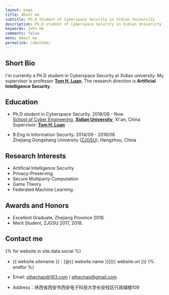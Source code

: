 ```yaml
---
layout: page
title: About me   
subtitle: Ph.D Student of Cyberspace Security in Xidian University
description: Ph.D student of Cyberspace Security in Xidian University
keywords: John He
comments: false
menu: About me
permalink: /aboutme/
---
```

## Short Bio   
 I'm currently a Ph.D student in Cyberspace Security at Xidian university. My supervisor is professor **[Tom H. Luan](http://web.xidian.edu.cn/luanhao/index.html)**. The research direction is **Artificial Intelligence Security**.    

## Education   

* Ph.D student in Cyberspace Security. 2018/09 - Now    
   [School of Cyber Engineering](http://ce.xidian.edu.cn/index.htm), **[Xidian University](https://www.xidian.edu.cn/)**, Xi'an, China     
   Supervisor: **[Tom H. Luan](http://web.xidian.edu.cn/luanhao/index.html)**

* B.Eng in Information Security. 2014/09 - 2018/06    
   Zhejiang Gongshang University ([ZJGSU](http://www.hzic.edu.cn/)), Hangzhou, China

## Research Interests
 - Artificial Intelligence Security
 - Privacy-Preserving
 - Secure Multiparty Computation
 - Game Theory
 - Federated Machine Learning 

## Awards and Honors  
 - Excellent Graduate, Zhejiang Province 2018.
 - Merit Student, ZJGSU 2017, 2018.

## Contact me

 {% for website in site.data.social %}
 * {{ website.sitename }}：[@{{ website.name }}]({{ website.url }})
 {% endfor %}    
 - Email: plhechao@163.com / plhechao@gmail.com   

 - Address：陕西省西安市西安电子科技大学长安校区行政辅楼109 

